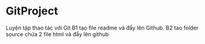 # GitProject
Luyện tập thao tác với Git
B1 tạo file readme và đẩy lên Github.
B2 tao folder source chứa 2 file html và đẩy lên github
